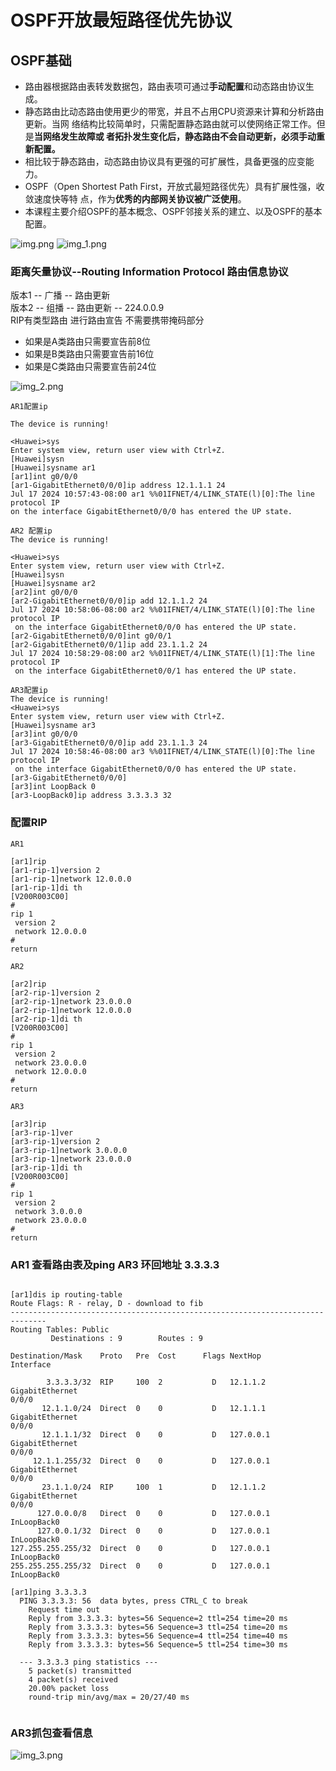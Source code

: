 # OSPF开放最短路径优先协议
## OSPF基础

- 路由器根据路由表转发数据包，路由表项可通过**手动配置**和动态路由协议生成。
- 静态路由比动态路由使用更少的带宽，并且不占用CPU资源来计算和分析路由更新。当网
络结构比较简单时，只需配置静态路由就可以使网络正常工作。但是**当网络发生故障或
者拓扑发生变化后，静态路由不会自动更新，必须手动重新配置。**
- 相比较于静态路由，动态路由协议具有更强的可扩展性，具备更强的应变能力。
- OSPF（Open Shortest Path First，开放式最短路径优先）具有扩展性强，收敛速度快等特
点，作为**优秀的内部网关协议被广泛使用**。
- 本课程主要介绍OSPF的基本概念、OSPF邻接关系的建立、以及OSPF的基本配置。

![img.png](img.png)
![img_1.png](img_1.png)

### 距离矢量协议--Routing Information Protocol 路由信息协议
版本1 -- 广播 -- 路由更新  
版本2 -- 组播 -- 路由更新 -- 224.0.0.9  
RIP有类型路由 进行路由宣告 不需要携带掩码部分  
- 如果是A类路由只需要宣告前8位  
- 如果是B类路由只需要宣告前16位  
- 如果是C类路由只需要宣告前24位  
  
 ![img_2.png](img_2.png)
 ``` 
AR1配置ip

The device is running!

<Huawei>sys
Enter system view, return user view with Ctrl+Z.
[Huawei]sysn	
[Huawei]sysname ar1
[ar1]int g0/0/0
[ar1-GigabitEthernet0/0/0]ip address 12.1.1.1 24
Jul 17 2024 10:57:43-08:00 ar1 %%01IFNET/4/LINK_STATE(l)[0]:The line protocol IP
 on the interface GigabitEthernet0/0/0 has entered the UP state. 
```

```
AR2 配置ip
The device is running!

<Huawei>sys
Enter system view, return user view with Ctrl+Z.
[Huawei]sysn	
[Huawei]sysname ar2
[ar2]int g0/0/0
[ar2-GigabitEthernet0/0/0]ip add 12.1.1.2 24
Jul 17 2024 10:58:06-08:00 ar2 %%01IFNET/4/LINK_STATE(l)[0]:The line protocol IP
 on the interface GigabitEthernet0/0/0 has entered the UP state. 
[ar2-GigabitEthernet0/0/0]int g0/0/1
[ar2-GigabitEthernet0/0/1]ip add 23.1.1.2 24
Jul 17 2024 10:58:29-08:00 ar2 %%01IFNET/4/LINK_STATE(l)[1]:The line protocol IP
 on the interface GigabitEthernet0/0/1 has entered the UP state. 
```

```
AR3配置ip
The device is running!
<Huawei>sys
Enter system view, return user view with Ctrl+Z.
[Huawei]sysname ar3
[ar3]int g0/0/0
[ar3-GigabitEthernet0/0/0]ip add 23.1.1.3 24
Jul 17 2024 10:58:46-08:00 ar3 %%01IFNET/4/LINK_STATE(l)[0]:The line protocol IP
 on the interface GigabitEthernet0/0/0 has entered the UP state. 
[ar3-GigabitEthernet0/0/0]
[ar3]int LoopBack 0
[ar3-LoopBack0]ip address 3.3.3.3 32
```
### 配置RIP
```
AR1

[ar1]rip
[ar1-rip-1]version 2
[ar1-rip-1]network 12.0.0.0
[ar1-rip-1]di th
[V200R003C00]
#
rip 1
 version 2
 network 12.0.0.0
#
return
```
```
AR2

[ar2]rip
[ar2-rip-1]version 2
[ar2-rip-1]network 23.0.0.0
[ar2-rip-1]network 12.0.0.0
[ar2-rip-1]di th
[V200R003C00]
#
rip 1
 version 2
 network 23.0.0.0
 network 12.0.0.0
#
return
```
```
AR3

[ar3]rip
[ar3-rip-1]ver	
[ar3-rip-1]version 2
[ar3-rip-1]network 3.0.0.0
[ar3-rip-1]network 23.0.0.0
[ar3-rip-1]di th
[V200R003C00]
#
rip 1
 version 2
 network 3.0.0.0
 network 23.0.0.0
#
return

```
### AR1 查看路由表及ping AR3 环回地址 3.3.3.3
```

[ar1]dis ip routing-table 
Route Flags: R - relay, D - download to fib
------------------------------------------------------------------------------
Routing Tables: Public
         Destinations : 9        Routes : 9        

Destination/Mask    Proto   Pre  Cost      Flags NextHop         Interface

        3.3.3.3/32  RIP     100  2           D   12.1.1.2        GigabitEthernet
0/0/0
       12.1.1.0/24  Direct  0    0           D   12.1.1.1        GigabitEthernet
0/0/0
       12.1.1.1/32  Direct  0    0           D   127.0.0.1       GigabitEthernet
0/0/0
     12.1.1.255/32  Direct  0    0           D   127.0.0.1       GigabitEthernet
0/0/0
       23.1.1.0/24  RIP     100  1           D   12.1.1.2        GigabitEthernet
0/0/0
      127.0.0.0/8   Direct  0    0           D   127.0.0.1       InLoopBack0
      127.0.0.1/32  Direct  0    0           D   127.0.0.1       InLoopBack0
127.255.255.255/32  Direct  0    0           D   127.0.0.1       InLoopBack0
255.255.255.255/32  Direct  0    0           D   127.0.0.1       InLoopBack0

[ar1]ping 3.3.3.3
  PING 3.3.3.3: 56  data bytes, press CTRL_C to break
    Request time out
    Reply from 3.3.3.3: bytes=56 Sequence=2 ttl=254 time=20 ms
    Reply from 3.3.3.3: bytes=56 Sequence=3 ttl=254 time=20 ms
    Reply from 3.3.3.3: bytes=56 Sequence=4 ttl=254 time=40 ms
    Reply from 3.3.3.3: bytes=56 Sequence=5 ttl=254 time=30 ms

  --- 3.3.3.3 ping statistics ---
    5 packet(s) transmitted
    4 packet(s) received
    20.00% packet loss
    round-trip min/avg/max = 20/27/40 ms


```
### AR3抓包查看信息
![img_3.png](img_3.png)
